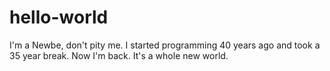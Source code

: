 # hello-world
I'm a Newbe, don't pity me.
I started programming 40 years ago and took a 35 year break.
Now I'm back.  It's a whole new world.
